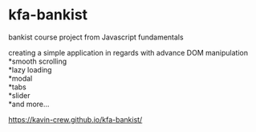 # kfa-bankist

bankist
course project from Javascript fundamentals

creating a simple application in regards with advance DOM manipulation
<br>
*smooth scrolling
<br>
*lazy loading
<br>
*modal
<br>
*tabs
<br>
*slider
<br>
*and more...

https://kavin-crew.github.io/kfa-bankist/
